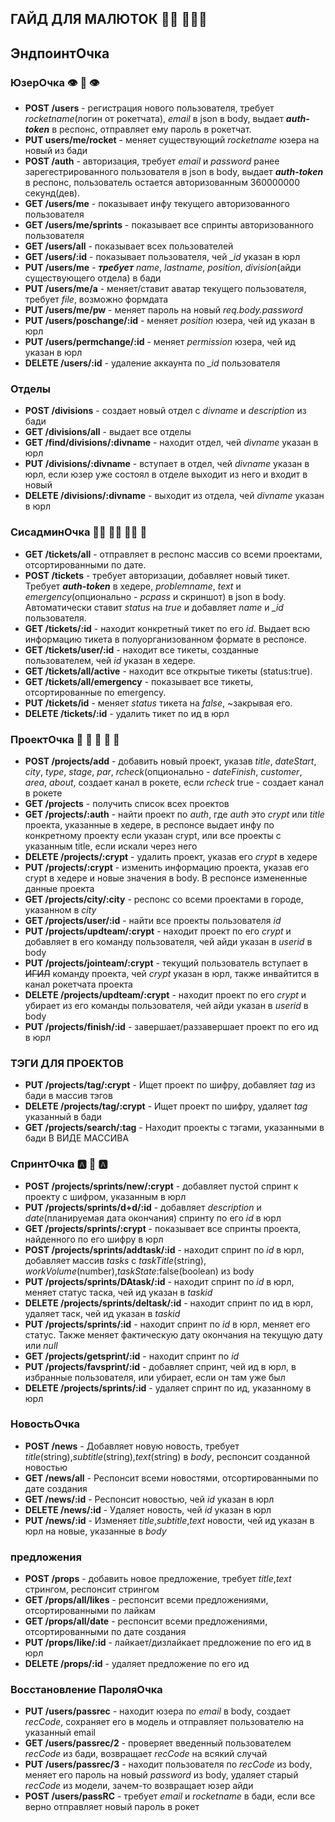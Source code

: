## ГАЙД ДЛЯ МАЛЮТОК :person_in_manual_wheelchair: :family_man_man_boy:

## ЭндпоинтОчка

### ЮзерОчка :eye: :lips: :eye:

- **POST /users** - регистрация нового пользователя, требует _rocketname_(логин от рокетчата), _email_ в json в body, выдает **_auth-token_** в респонс, отправляет ему пароль в рокетчат.
- **PUT users/me/rocket** - меняет существующий _rocketname_ юзера на новый из бади
- **POST /auth** - авторизация, требует _email_ и _password_ ранее зарегестрированного пользователя в json в body, выдает **_auth-token_** в респонс, пользователь остается авторизованным 360000000 секунд(дев).
- **GET /users/me** - показывает инфу текущего авторизованного пользователя
- **GET /users/me/sprints** - показывает все спринты авторизованного пользователя
- **GET /users/all** - показывает всех пользователей
- **GET /users/:id** - показывает пользователя, чей _\_id_ указан в юрл
- **PUT /users/me** - **_требует_** _name_, _lastname_, _position_, _division_(айди существующего отдела) в бади
- **PUT /users/me/a** - меняет/ставит аватар текущего пользователя, требует _file_, возможно формдата
- **PUT /users/me/pw** - меняет пароль на новый _req.body.password_
- **PUT /users/poschange/:id** - меняет _position_ юзера, чей ид указан в юрл
- **PUT /users/permchange/:id** - меняет _permission_ юзера, чей ид указан в юрл
- **DELETE /users/:id** - удаление аккаунта по _\_id_ пользователя

### Отделы

- **POST /divisions** - создает новый отдел с _divname_ и _description_ из бади
- **GET /divisions/all** - выдает все отделы
- **GET /find/divisions/:divname** - находит отдел, чей _divname_ указан в юрл
- **PUT /divisions/:divname** - вступает в отдел, чей _divname_ указан в юрл, если юзер уже состоял в отделе выходит из него и входит в новый
- **DELETE /divisions/:divname** - выходит из отдела, чей _divname_ указан в юрл

### СисадминОчка :mechanic: :man_mechanic: :mechanic: :place_of_worship:

- **GET /tickets/all** - отправляет в респонс массив со всеми проектами, отсортированными по дате.
- **POST /tickets** - требует авторизации, добавляет новый тикет. Требует **_auth-token_** в хедере, _problemname_, _text_ и _emergency_(опционально - _pcpass_ и скриншот) в json в body. Автоматически ставит _status_ на _true_ и добавляет _name_ и _\_id_ пользователя.
- **GET /tickets/:id** - находит конкретный тикет по его _id_. Выдает всю информацию тикета в полуорганизованном формате в респонсе.
- **GET /tickets/user/:id** - находит все тикеты, созданные пользователем, чей _id_ указан в хедере.
- **GET /tickets/all/active** - находит все открытые тикеты (status:true).
- **GET /tickets/all/emergency** - показывает все тикеты, отсортированные по emergency.
- **PUT /tickets/id** - меняет _status_ тикета на _false_, ~закрывая его.
- **DELETE /tickets/:id** - удалить тикет по ид в юрл

### ПроектОчка :call_me_hand: :call_me_hand: :call_me_hand: :call_me_hand: :call_me_hand:

- **POST /projects/add** - добавить новый проект, указав _title_, _dateStart_, _city_, _type_, _stage_, _par_, _rcheck_(опционально - _dateFinish_, _customer_, _area_, _about_, создает канал в рокете, если _rcheck_ true - создает канал в рокете
- **GET /projects** - получить список всех проектов
- **GET /projects/:auth** - найти проект по _auth_, где _auth_ это _crypt_ или _title_ проекта, указанные в хедере, в респонсе выдает инфу по конкретному проекту если указан crypt, или все проекты с указанным title, если искали через него
- **DELETE /projects/:crypt** - удалить проект, указав его _crypt_ в хедере
- **PUT /projects/:crypt** - изменить информацию проекта, указав его crypt в хедере и новые значения в body. В респонсе измененные данные проекта
- **GET /projects/city/:city** - респонс со всеми проектами в городе, указанном в _city_
- **GET /projects/user/:id** - найти все проекты пользователя _id_
- **PUT /projects/updteam/:crypt** - находит проект по его _crypt_ и добавляет в его команду пользователя, чей айди указан в _userid_ в body
- **PUT /projects/jointeam/:crypt** - текущий пользователь вступает в ~~ИГИЛ~~ команду проекта, чей _crypt_ указан в юрл, также инвайтится в канал рокетчата проекта
- **DELETE /projects/updteam/:crypt** - находит проект по его _crypt_ и убирает из его команды пользователя, чей айди указан в _userid_ в body
- **PUT /projects/finish/:id** - завершает/раззавершает проект по его ид в юрл

### ТЭГИ ДЛЯ ПРОЕКТОВ

- **PUT /projects/tag/:crypt** - Ищет проект по шифру, добавляет _tag_ из бади в массив тэгов
- **DELETE /projects/tag/:crypt** - Ищет проект по шифру, удаляет _tag_ указанный в бади
- **GET /projects/search/:tag** - Находит проекты с тэгами, указанными в бади В ВИДЕ МАССИВА

### СпринтОчка :a: :shark: :a:

- **POST /projects/sprints/new/:crypt** - добавляет пустой спринт к проекту с шифром, указанным в юрл
- **PUT /projects/sprints/d+d/:id** - добавляет _description_ и _date_(планируемая дата окончания) спринту по его _id_ в юрл
- **GET /projects/sprints/:crypt** - показывает все спринты проекта, найденного по его шифру в юрл
- **POST /projects/sprints/addtask/:id** - находит спринт по _id_ в юрл, добавляет массив _tasks_ с _taskTitle_(string), _workVolume_(number),_taskState_:false(boolean) из body
- **PUT /projects/sprints/DAtask/:id** - находит спринт по _id_ в юрл, меняет статус таска, чей ид указан в _taskid_
- **DELETE /projects/sprints/deltask/:id** - находит спринт по ид в юрл, удаляет таск, чей ид указан в _taskid_
- **PUT /projects/sprints/:id** - находит спринт по _id_ в юрл, меняет его статус. Также меняет фактическую дату окончания на текущую дату или _null_
- **GET /projects/getsprint/:id** - находит спринт по _id_
- **PUT /projects/favsprint/:id** - добавляет спринт, чей ид в юрл, в избранные пользователя, или убирает, если он там уже был
- **DELETE /projects/sprints/:id** - удаляет спринт по ид, указанному в юрл

### НовостьОчка

- **POST /news** - Добавляет новую новость, требует _title_(string),_subtitle_(string),_text_(string) в _body_, респонсит созданной новостью
- **GET /news/all** - Респонсит всеми новостями, отсортированными по дате создания
- **GET /news/:id** - Респонсит новостью, чей _id_ указан в юрл
- **DELETE /news/:id** - Удаляет новость, чей _id_ указан в юрл
- **PUT /news/:id** - Изменяет _title_,_subtitle_,_text_ новости, чей ид указан в юрл на новые, указанные в _body_

### предложения

- **POST /props** - добавить новое предложение, требует _title_,_text_ стрингом, респонсит стрингом
- **GET /props/all/likes** - респонсит всеми предложениями, отсортированными по лайкам
- **GET /props/all/date** - респонсит всеми предложениями, отсортированными по дате создания
- **PUT /props/like/:id** - лайкает/дизлайкает предложение по его ид в юрл
- **DELETE /props/:id** - удаляет предложение по его ид

### Восстановление ПароляОчка

- **PUT /users/passrec** - находит юзера по _email_ в body, создает _recCode_, сохраняет его в модель и отправляет пользователю на указанный email
- **GET /users/passrec/2** - проверяет введенный пользователем _recCode_ из бади, возвращает _recCode_ на всякий случай
- **PUT /users/passrec/3** - находит пользователя по _recCode_ из body, меняет его пароль на новый _password_ из body, удаляет старый _recCode_ из модели, зачем-то возвращает юзер айди
- **POST /users/passRC** - требует _email_ и _rocketname_ в бади, если все верно отправляет новый пароль в рокет

